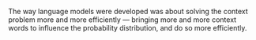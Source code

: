 The way language models were developed was about solving the context problem more and more efficiently — bringing more and more context words to influence the probability distribution, and do so more efficiently.
